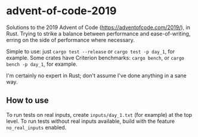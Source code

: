 # advent-of-code-2019
Solutions to the 2019 Advent of Code (https://adventofcode.com/2019/), in Rust.
Trying to strike a balance between performance and ease-of-writing, erring on the side of performance where necessary.

Simple to use: just `cargo test --release` or `cargo test -p day_1`, for example.
Some crates have Criterion benchmarks: `cargo bench`, or `cargo bench -p day_1`, for example.

I'm certainly no expert in Rust; don't assume I've done anything in a sane way.

## How to use

To run tests on real inputs, create `inputs/day_1.txt` (for example) at the top level.
To run tests without real inputs available, build with the feature `no_real_inputs` enabled.
